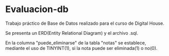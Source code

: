 # Evaluacion-db
Trabajo práctico de Base de Datos realizado para el curso de Digital House.

Se presenta un ERD(Entity Relational Diagram) y el archivo .sql.

En la columna "puede_eliminarse" de la tabla "notas" se establece, mediante el uso de TINYINT(1), si la nota puede ser eliminada(1) o no(0). 
